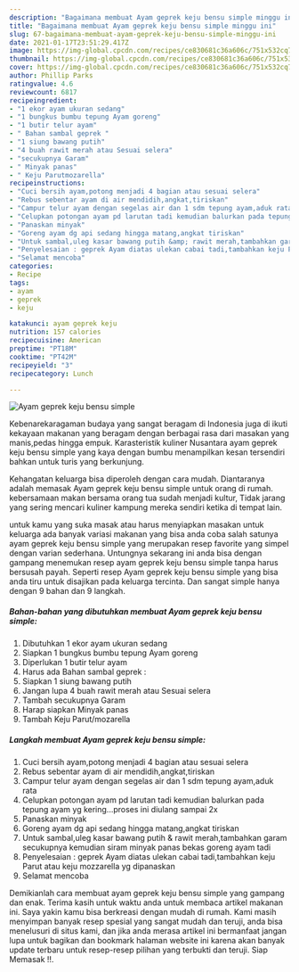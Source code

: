 ```yaml
---
description: "Bagaimana membuat Ayam geprek keju bensu simple minggu ini"
title: "Bagaimana membuat Ayam geprek keju bensu simple minggu ini"
slug: 67-bagaimana-membuat-ayam-geprek-keju-bensu-simple-minggu-ini
date: 2021-01-17T23:51:29.417Z
image: https://img-global.cpcdn.com/recipes/ce830681c36a606c/751x532cq70/ayam-geprek-keju-bensu-simple-foto-resep-utama.jpg
thumbnail: https://img-global.cpcdn.com/recipes/ce830681c36a606c/751x532cq70/ayam-geprek-keju-bensu-simple-foto-resep-utama.jpg
cover: https://img-global.cpcdn.com/recipes/ce830681c36a606c/751x532cq70/ayam-geprek-keju-bensu-simple-foto-resep-utama.jpg
author: Phillip Parks
ratingvalue: 4.6
reviewcount: 6817
recipeingredient:
- "1 ekor ayam ukuran sedang"
- "1 bungkus bumbu tepung Ayam goreng"
- "1 butir telur ayam"
- " Bahan sambal geprek "
- "1 siung bawang putih"
- "4 buah rawit merah atau Sesuai selera"
- "secukupnya Garam"
- " Minyak panas"
- " Keju Parutmozarella"
recipeinstructions:
- "Cuci bersih ayam,potong menjadi 4 bagian atau sesuai selera"
- "Rebus sebentar ayam di air mendidih,angkat,tiriskan"
- "Campur telur ayam dengan segelas air dan 1 sdm tepung ayam,aduk rata"
- "Celupkan potongan ayam pd larutan tadi kemudian balurkan pada tepung ayam yg kering...proses ini diulang sampai 2x"
- "Panaskan minyak"
- "Goreng ayam dg api sedang hingga matang,angkat tiriskan"
- "Untuk sambal,uleg kasar bawang putih &amp; rawit merah,tambahkan garam secukupnya kemudian siram minyak panas bekas goreng ayam tadi"
- "Penyelesaian : geprek Ayam diatas ulekan cabai tadi,tambahkan keju Parut atau keju mozzarella yg dipanaskan"
- "Selamat mencoba"
categories:
- Recipe
tags:
- ayam
- geprek
- keju

katakunci: ayam geprek keju 
nutrition: 157 calories
recipecuisine: American
preptime: "PT18M"
cooktime: "PT42M"
recipeyield: "3"
recipecategory: Lunch

---
```



![Ayam geprek keju bensu simple](https://img-global.cpcdn.com/recipes/ce830681c36a606c/751x532cq70/ayam-geprek-keju-bensu-simple-foto-resep-utama.jpg)

Kebenarekaragaman budaya yang sangat beragam di Indonesia juga di ikuti kekayaan makanan yang beragam dengan berbagai rasa dari masakan yang manis,pedas hingga empuk. Karasteristik kuliner Nusantara ayam geprek keju bensu simple yang kaya dengan bumbu menampilkan kesan tersendiri bahkan untuk turis yang berkunjung.




Kehangatan keluarga bisa diperoleh dengan cara mudah. Diantaranya adalah memasak Ayam geprek keju bensu simple untuk orang di rumah. kebersamaan makan bersama orang tua sudah menjadi kultur, Tidak jarang yang sering mencari kuliner kampung mereka sendiri ketika di tempat lain.

untuk kamu yang suka masak atau harus menyiapkan masakan untuk keluarga ada banyak variasi makanan yang bisa anda coba salah satunya ayam geprek keju bensu simple yang merupakan resep favorite yang simpel dengan varian sederhana. Untungnya sekarang ini anda bisa dengan gampang menemukan resep ayam geprek keju bensu simple tanpa harus bersusah payah.
Seperti resep Ayam geprek keju bensu simple yang bisa anda tiru untuk disajikan pada keluarga tercinta. Dan sangat simple hanya dengan 9 bahan dan 9 langkah.


<!--inarticleads1-->

##### Bahan-bahan yang dibutuhkan membuat Ayam geprek keju bensu simple:

1. Dibutuhkan 1 ekor ayam ukuran sedang
1. Siapkan 1 bungkus bumbu tepung Ayam goreng
1. Diperlukan 1 butir telur ayam
1. Harus ada  Bahan sambal geprek :
1. Siapkan 1 siung bawang putih
1. Jangan lupa 4 buah rawit merah atau Sesuai selera
1. Tambah secukupnya Garam
1. Harap siapkan  Minyak panas
1. Tambah  Keju Parut/mozarella




<!--inarticleads2-->

##### Langkah membuat  Ayam geprek keju bensu simple:

1. Cuci bersih ayam,potong menjadi 4 bagian atau sesuai selera
1. Rebus sebentar ayam di air mendidih,angkat,tiriskan
1. Campur telur ayam dengan segelas air dan 1 sdm tepung ayam,aduk rata
1. Celupkan potongan ayam pd larutan tadi kemudian balurkan pada tepung ayam yg kering...proses ini diulang sampai 2x
1. Panaskan minyak
1. Goreng ayam dg api sedang hingga matang,angkat tiriskan
1. Untuk sambal,uleg kasar bawang putih &amp; rawit merah,tambahkan garam secukupnya kemudian siram minyak panas bekas goreng ayam tadi
1. Penyelesaian : geprek Ayam diatas ulekan cabai tadi,tambahkan keju Parut atau keju mozzarella yg dipanaskan
1. Selamat mencoba




Demikianlah cara membuat ayam geprek keju bensu simple yang gampang dan enak. Terima kasih untuk waktu anda untuk membaca artikel makanan ini. Saya yakin kamu bisa berkreasi dengan mudah di rumah. Kami masih menyimpan banyak resep spesial yang sangat mudah dan teruji, anda bisa menelusuri di situs kami, dan jika anda merasa artikel ini bermanfaat jangan lupa untuk bagikan dan bookmark halaman website ini karena akan banyak update terbaru untuk resep-resep pilihan yang terbukti dan teruji. Siap Memasak !!. 
